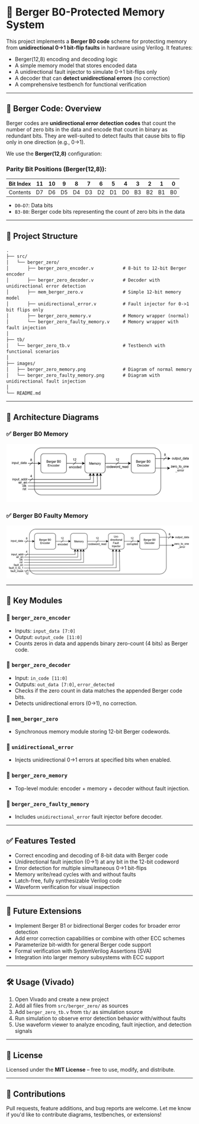 # 🧠 Berger B0-Protected Memory System

This project implements a **Berger B0 code** scheme for protecting memory from **unidirectional 0->1 bit-flip faults** in hardware using Verilog. It features:

* Berger(12,8) encoding and decoding logic
* A simple memory model that stores encoded data
* A unidirectional fault injector to simulate 0->1 bit-flips only
* A decoder that can **detect unidirectional errors** (no correction)
* A comprehensive testbench for functional verification

---

## 📘 Berger Code: Overview

Berger codes are **unidirectional error detection codes** that count the number of zero bits in the data and encode that count in binary as redundant bits. They are well-suited to detect faults that cause bits to flip only in one direction (e.g., 0->1).

We use the **Berger(12,8)** configuration:

### Parity Bit Positions (Berger(12,8)):

| Bit Index | 11 | 10 | 9  | 8  | 7  | 6  | 5  | 4  | 3  | 2  | 1  | 0  |
| --------- | -- | -- | -- | -- | -- | -- | -- | -- | -- | -- | -- | -- |
| Contents  | D7 | D6 | D5 | D4 | D3 | D2 | D1 | D0 | B3 | B2 | B1 | B0 |

* `D0–D7`: Data bits
* `B3-B0`: Berger code bits representing the count of zero bits in the data

---

## 📂 Project Structure

```
.
├── src/
│   └── berger_zero/
│       ├── berger_zero_encoder.v           # 8-bit to 12-bit Berger encoder
│       ├── berger_zero_decoder.v           # Decoder with unidirectional error detection
│       ├── mem_berger_zero.v               # Simple 12-bit memory model
│       ├── unidirectional_error.v          # Fault injector for 0->1 bit flips only
│       ├── berger_zero_memory.v            # Memory wrapper (normal)
│       └── berger_zero_faulty_memory.v     # Memory wrapper with fault injection
│
├── tb/
│   └── berger_zero_tb.v                    # Testbench with functional scenarios
│
├── images/
│   ├── berger_zero_memory.png              # Diagram of normal memory
│   └── berger_zero_faulty_memory.png       # Diagram with unidirectional fault injection
│
└── README.md
```

---

## 🧠 Architecture Diagrams

### ✅ Berger B0 Memory

![Berger B0 Memory](../../images/berger_zero_memory.png)

### ✅ Berger B0 Faulty Memory

![Berger B0 Faulty Memory](../../images/berger_zero_faulty_memory.png)

---

## 🔩 Key Modules

### 🔹 `berger_zero_encoder`

* Inputs: `input_data [7:0]`
* Output: `output_code [11:0]`
* Counts zeros in data and appends binary zero-count (4 bits) as Berger code.

### 🔹 `berger_zero_decoder`

* Input: `in_code [11:0]`
* Outputs: `out_data [7:0]`, `error_detected`
* Checks if the zero count in data matches the appended Berger code bits.
* Detects unidirectional errors (0→1), no correction.

### 🔹 `mem_berger_zero`

* Synchronous memory module storing 12-bit Berger codewords.

### 🔹 `unidirectional_error`

* Injects unidirectional 0→1 errors at specified bits when enabled.

### 🔹 `berger_zero_memory`

* Top-level module: encoder + memory + decoder without fault injection.

### 🔹 `berger_zero_faulty_memory`

* Includes `unidirectional_error` fault injector before decoder.

---

## ✅ Features Tested

* Correct encoding and decoding of 8-bit data with Berger code
* Unidirectional fault injection (0→1) at any bit in the 12-bit codeword
* Error detection for multiple simultaneous 0→1 bit-flips
* Memory write/read cycles with and without faults
* Latch-free, fully synthesizable Verilog code
* Waveform verification for visual inspection

---

## 🚀 Future Extensions

* Implement Berger B1 or bidirectional Berger codes for broader error detection
* Add error correction capabilities or combine with other ECC schemes
* Parameterize bit-width for general Berger code support
* Formal verification with SystemVerilog Assertions (SVA)
* Integration into larger memory subsystems with ECC support

---

## 🛠️ Usage (Vivado)

1. Open Vivado and create a new project
2. Add all files from `src/berger_zero/` as sources
3. Add `berger_zero_tb.v` from `tb/` as simulation source
4. Run simulation to observe error detection behavior with/without faults
5. Use waveform viewer to analyze encoding, fault injection, and detection signals

---

## 📜 License

Licensed under the **MIT License** – free to use, modify, and distribute.

---

## 🤝 Contributions

Pull requests, feature additions, and bug reports are welcome.
Let me know if you'd like to contribute diagrams, testbenches, or extensions!

